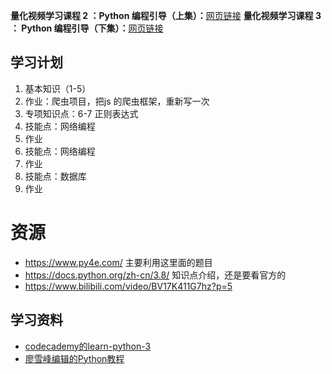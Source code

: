 **量化视频学习课程 2 ：Python 编程引导（上集）：**[网页链接](http://www.bilibili.com/video/av4220609/)
**量化视频学习课程 3 ： Python 编程引导（下集）：**[网页链接](http://www.bilibili.com/video/av4220647/)

## 学习计划



1. 基本知识（1-5）
2. 作业：爬虫项目，把js 的爬虫框架，重新写一次
3. 专项知识点：6-7 正则表达式
4. 技能点：网络编程
5. 作业
6. 技能点：网络编程
7. 作业
8. 技能点：数据库
9. 作业



# 资源

- https://www.py4e.com/ 主要利用这里面的题目
- https://docs.python.org/zh-cn/3.8/ 知识点介绍，还是要看官方的
- https://www.bilibili.com/video/BV17K411G7hz?p=5

## 学习资料

- [codecademy的learn-python-3](https://www.codecademy.com/courses/learn-python-3)
- [廖雪峰编辑的Python教程](https://www.liaoxuefeng.com/wiki/1016959663602400)

